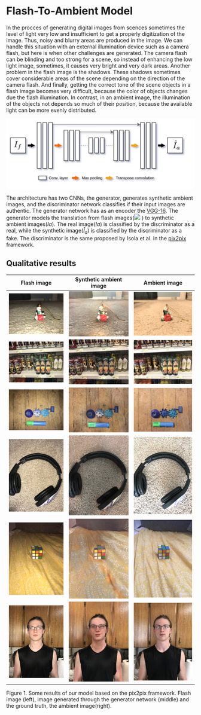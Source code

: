# Flash-To-Ambient Model

In the procces of generating digital images from scences sometimes the level of light very low and insufficient to get a properly digitization of the image. Thus, noisy and blurry areas are produced in the image. We can handle this situation with an external illumination device such as a camera flash, but here is when other challenges are generated. The camera flash can be blinding and too strong for a scene, so instead of enhancing the low light image, sometimes, it causes very bright and very dark areas. Another problem in the flash image is the shadows. These shadows sometimes cover considerable areas of the scene depending on the direction of the camera flash. And finally, getting the correct tone of the scene objects in a flash image becomes very difficult, because the color of objects changes due the flash illumination. In contrast, in an ambient image, the illumination of the objects not depends so much of their position, because the available light can be more evenly distributed.

![Screenshot](imgs/generator-model.png)

The architecture has two CNNs, the generator, generates synthetic ambient images, and the discriminator network classifies if their input images are authentic. The generator network has as an encoder the [VGG-16](https://arxiv.org/abs/1409.1556). The generator models the translation from flash images(<img src="https://latex.codecogs.com/gif.latex?I_f" /> ) to synthetic ambient images(*Ia*). The real image(*Ia*) is classified by the discriminator as a real, while the synthetic image($\hat{I}_a$) is classified by the discriminator as a fake. The discriminator is the same proposed by Isola et al. in the [pix2pix](https://arxiv.org/abs/1611.07004) framework.

## Qualitative results

| Flash image | Synthetic ambient image | Ambient image |
|:---:|:---:|:---:|
|![](imgs/flash_it_105.png)|![Synthetic ambient image](imgs/fake_it_105.png)|![Ambient image](imgs/real_it_105.png)|
|![](imgs/flash_it_89.png)|![Synthetic ambient image](imgs/fake_it_89.png)|![Ambient image](imgs/real_it_89.png)|
|![](imgs/flash_it_112.png)|![Synthetic ambient image](imgs/fake_it_112.png)|![Ambient image](imgs/real_it_112.png)|
|![](imgs/flash_it_4.png)|![Synthetic ambient image](imgs/fake_it_4.png)|![Ambient image](imgs/real_it_4.png)|
|![](imgs/flash_it_15.png)|![Synthetic ambient image](imgs/fake_it_15.png)|![Ambient image](imgs/real_it_15.png)|
|![](imgs/flash_it_40.png)|![Synthetic ambient image](imgs/fake_it_40.png)|![Ambient image](imgs/real_it_40.png)|

Figure 1. Some results of our model based on the pix2pix framework. Flash image (left), image generated through the generator network (middle) and the ground truth, the ambient image(right).

